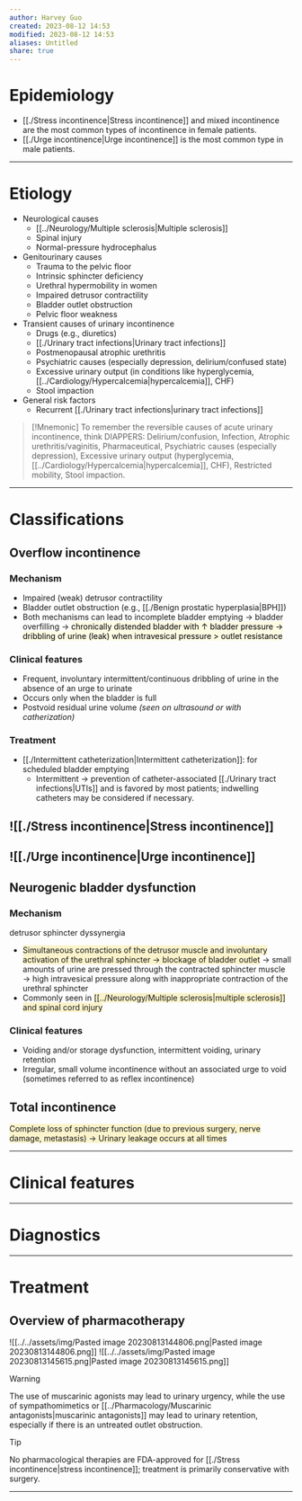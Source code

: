 ```yaml
---
author: Harvey Guo
created: 2023-08-12 14:53
modified: 2023-08-12 14:53
aliases: Untitled
share: true
---
```


# Epidemiology
- [[./Stress incontinence|Stress incontinence]] and mixed incontinence are the most common types of incontinence in female patients.
- [[./Urge incontinence|Urge incontinence]] is the most common type in male patients.

---
# Etiology
- Neurological causes
	- [[../Neurology/Multiple sclerosis|Multiple sclerosis]]
	- Spinal injury
	- Normal-pressure hydrocephalus
- Genitourinary causes
	- Trauma to the pelvic floor 
	- Intrinsic sphincter deficiency
	- Urethral hypermobility in women
	- Impaired detrusor contractility
	- Bladder outlet obstruction
	- Pelvic floor weakness
- Transient causes of urinary incontinence
	- Drugs (e.g., diuretics)
	- [[./Urinary tract infections|Urinary tract infections]]
	- Postmenopausal atrophic urethritis
	- Psychiatric causes (especially depression, delirium/confused state)
	- Excessive urinary output (in conditions like hyperglycemia, [[../Cardiology/Hypercalcemia|hypercalcemia]], CHF)
	- Stool impaction
- General risk factors
	- Recurrent [[./Urinary tract infections|urinary tract infections]]

 >[!Mnemonic] 
>To remember the reversible causes of acute urinary incontinence, think DIAPPERS: Delirium/confusion, Infection, Atrophic urethritis/vaginitis, Pharmaceutical, Psychiatric causes (especially depression), Excessive urinary output (hyperglycemia, [[../Cardiology/Hypercalcemia|hypercalcemia]], CHF), Restricted mobility, Stool impaction.

---
# Classifications
## Overflow incontinence
### Mechanism
- Impaired (weak) detrusor contractility
- Bladder outlet obstruction (e.g., [[./Benign prostatic hyperplasia|BPH]])
- Both mechanisms can lead to incomplete bladder emptying → bladder overfilling → <mark style="background: #FFF3A34A;">chronically distended bladder with ↑ bladder pressure → dribbling of urine (leak) when intravesical pressure > outlet resistance</mark>
### Clinical features
- Frequent, involuntary intermittent/continuous dribbling of urine in the absence of an urge to urinate
- Occurs only when the bladder is full
- Postvoid residual urine volume *(seen on ultrasound or with catherization)*
### Treatment
- [[./Intermittent catheterization|Intermittent catheterization]]: for scheduled bladder emptying
	- Intermittent -> prevention of catheter-associated [[./Urinary tract infections|UTIs]] and is favored by most patients; indwelling catheters may be considered if necessary.
## ![[./Stress incontinence|Stress incontinence]]
## ![[./Urge incontinence|Urge incontinence]]
## Neurogenic bladder dysfunction
### Mechanism
detrusor sphincter dyssynergia
- <span style="background:rgba(240, 200, 0, 0.2)">Simultaneous contractions of the detrusor muscle and involuntary activation of the urethral sphincter → blockage of bladder outlet</span> → small amounts of urine are pressed through the contracted sphincter muscle → high intravesical pressure along with inappropriate contraction of the urethral sphincter
- Commonly seen in <span style="background:rgba(240, 200, 0, 0.2)">[[../Neurology/Multiple sclerosis|multiple sclerosis]] and spinal cord injury </span>
### Clinical features
- Voiding and/or storage dysfunction, intermittent voiding, urinary retention
- Irregular, small volume incontinence without an associated urge to void (sometimes referred to as reflex incontinence)
## Total incontinence
<span style="background:rgba(240, 200, 0, 0.2)">Complete loss of sphincter function (due to previous surgery, nerve damage, metastasis) → Urinary leakage occurs at all times</span>


---
# Clinical features


---
# Diagnostics


---
# Treatment
## Overview of pharmacotherapy
![[../../assets/img/Pasted image 20230813144806.png|Pasted image 20230813144806.png]]
![[../../assets/img/Pasted image 20230813145615.png|Pasted image 20230813145615.png]]
>[!warning] 
>The use of muscarinic agonists may lead to urinary urgency, while the use of sympathomimetics or [[../Pharmacology/Muscarinic antagonists|muscarinic antagonists]] may lead to urinary retention, especially if there is an untreated outlet obstruction.

>[!tip] 
>No pharmacological therapies are FDA-approved for [[./Stress incontinence|stress incontinence]]; treatment is primarily conservative with surgery.

---
